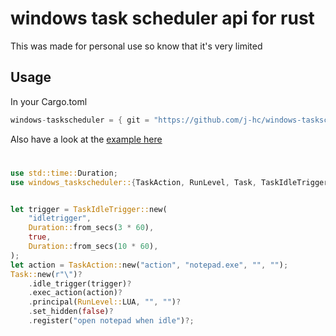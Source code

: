 # windows task scheduler api for rust

This was made for personal use so know that it's very limited

## Usage
In your Cargo.toml
```rust
windows-taskscheduler = { git = "https://github.com/j-hc/windows-taskscheduler-api-rust.git" }
```

Also have a look at the [example here](/examples/open_notepad.rs)
#
```rust
use std::time::Duration;
use windows_taskscheduler::{TaskAction, RunLevel, Task, TaskIdleTrigger};


let trigger = TaskIdleTrigger::new(
    "idletrigger",
    Duration::from_secs(3 * 60),
    true,
    Duration::from_secs(10 * 60),
);
let action = TaskAction::new("action", "notepad.exe", "", "");
Task::new(r"\")?
    .idle_trigger(trigger)?
    .exec_action(action)?
    .principal(RunLevel::LUA, "", "")?
    .set_hidden(false)?
    .register("open notepad when idle")?;

```
